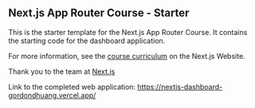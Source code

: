 ## Next.js App Router Course - Starter

This is the starter template for the Next.js App Router Course. It contains the starting code for the dashboard application.

For more information, see the [course curriculum](https://nextjs.org/learn) on the Next.js Website.

Thank you to the team at [Next.js](https://x.com/nextjs)

Link to the completed web application: https://nextjs-dashboard-gordondhuang.vercel.app/
